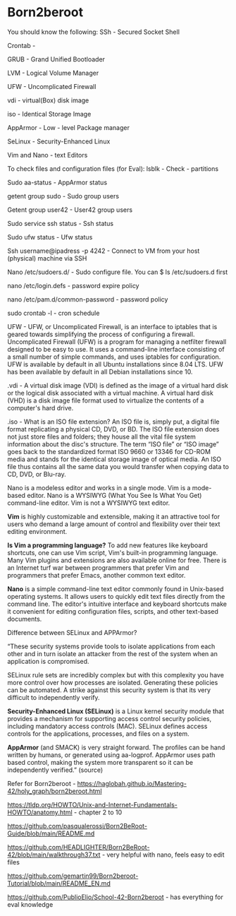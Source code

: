 # Born2beroot


  You should know the following:
SSh - Secured Socket Shell

Crontab -

GRUB - Grand Unified Bootloader

LVM - Logical Volume Manager

UFW - Uncomplicated Firewall

vdi - virtual(Box) disk image

iso - Identical Storage Image

AppArmor - Low - level Package manager

SeLinux - Security-Enhanced Linux

Vim and Nano - text Editors


To check files and configuration files (for Eval):
  lsblk - Check - partitions

  Sudo aa-status - AppArmor status
  
  getent group sudo - Sudo group users
  
  Getent group user42 - User42 group users
  
  Sudo service ssh status - Ssh status
  
  Sudo ufw status - Ufw status
  
  Ssh username@ipadress -p 4242 - Connect to VM from your host (physical) machine via SSH
  
  Nano /etc/sudoers.d/<filename> - Sudo configure file. You can $ ls /etc/sudoers.d first
  
  nano /etc/login.defs - password expire policy
  
  nano /etc/pam.d/common-password - password policy
  
  sudo crontab -l - cron schedule

UFW - UFW, or Uncomplicated Firewall, is an interface to iptables that is geared towards simplifying the process of configuring a firewall.
Uncomplicated Firewall (UFW) is a program for managing a netfilter firewall designed to be easy to use. It uses a command-line interface consisting of a small number of simple commands, and uses iptables for configuration. UFW is available by default in all Ubuntu installations since 8.04 LTS. UFW has been available by default in all Debian installations since 10.

.vdi - A virtual disk image (VDI) is defined as the image of a virtual hard disk or the logical disk associated with a virtual machine. A virtual hard disk (VHD) is a disk image file format used to virtualize the contents of a computer's hard drive.

.iso - What is an ISO file extension? An ISO file is, simply put, a digital file format replicating a physical CD, DVD, or BD. The ISO file extension does not just store files and folders; they house all the vital file system information about the disc's structure.
The term “ISO file” or “ISO image” goes back to the standardized format ISO 9660 or 13346 for CD-ROM media and stands for the identical storage image of optical media. An ISO file thus contains all the same data you would transfer when copying data to CD, DVD, or Blu-ray.

Nano is a modeless editor and works in a single mode. Vim is a mode-based editor. Nano is a WYSIWYG (What You See Is What You Get) command-line editor. Vim is not a WYSIWYG text editor.

**Vim** is highly customizable and extensible, making it an attractive tool for users who demand a large amount of control and flexibility over their text editing environment. 

**Is Vim a programming language?**
To add new features like keyboard shortcuts, one can use Vim script, Vim's built-in programming language. Many Vim plugins and extensions are also available online for free. There is an Internet turf war between programmers that prefer Vim and programmers that prefer Emacs, another common text editor.

**Nano** is a simple command-line text editor commonly found in Unix-based operating systems. It allows users to quickly edit text files directly from the command line. The editor's intuitive interface and keyboard shortcuts make it convenient for editing configuration files, scripts, and other text-based documents.


Difference between SELinux and APPArmor?

“These security systems provide tools to isolate applications from each other and in turn isolate an attacker from the rest of the system when an application is compromised.

SELinux rule sets are incredibly complex but with this complexity you have more control over how processes are isolated. Generating these policies can be automated. A strike against this security system is that its very difficult to independently verify.

**Security-Enhanced Linux (SELinux)** is a Linux kernel security module that provides a mechanism for supporting access control security policies, including mandatory access controls (MAC). SELinux defines access controls for the applications, processes, and files on a system.

**AppArmor** (and SMACK) is very straight forward. The profiles can be hand written by humans, or generated using aa-logprof. AppArmor uses path based control, making the system more transparent so it can be independently verified.” (source)


Refer for Born2beroot - https://haglobah.github.io/Mastering-42/holy_graph/born2beroot.html 

https://tldp.org/HOWTO/Unix-and-Internet-Fundamentals-HOWTO/anatomy.html - chapter 2 to 10

https://github.com/pasqualerossi/Born2BeRoot-Guide/blob/main/README.md 

https://github.com/HEADLIGHTER/Born2BeRoot-42/blob/main/walkthrough37.txt - very helpful with nano, feels easy to edit files

https://github.com/gemartin99/Born2beroot-Tutorial/blob/main/README_EN.md

https://github.com/PublioElio/School-42-Born2beroot - has everything for eval knowledge

